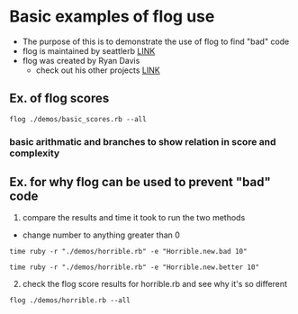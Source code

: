 # Basic examples of flog use

- The purpose of this is to demonstrate the use of flog to find "bad" code
- flog is maintained by seattlerb [LINK](https://github.com/seattlerb/flog)
- flog was created by Ryan Davis
  - check out his other projects [LINK](http://blog.zenspider.com/projects/)

## Ex. of flog scores

```
flog ./demos/basic_scores.rb --all
```
### basic arithmatic and branches to show relation in score and complexity

## Ex. for why flog can be used to prevent "bad" code

1. compare the results and time it took to run the two methods
  - change number to anything greater than 0

  ```
  time ruby -r "./demos/horrible.rb" -e "Horrible.new.bad 10"

  time ruby -r "./demos/horrible.rb" -e "Horrible.new.better 10"
  ```

2. check the flog score results for horrible.rb and see why it's so different

```
flog ./demos/horrible.rb --all

```
